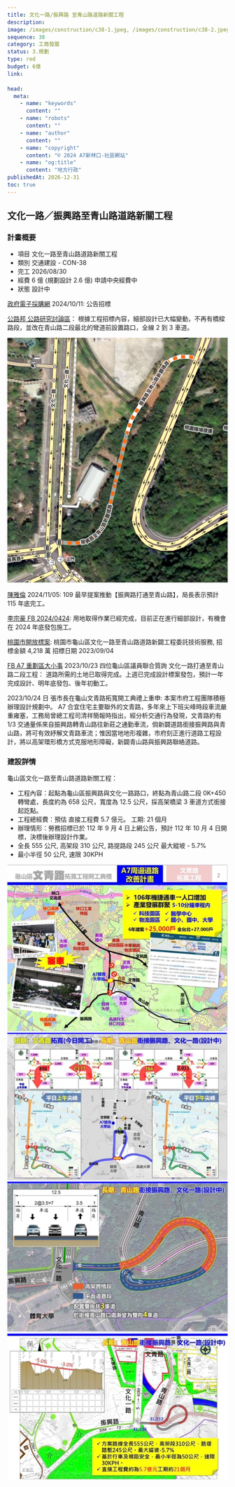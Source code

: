 ```yaml
---
title: 文化一路/振興路 至青山路道路新關工程
description:
image: /images/construction/c38-1.jpeg, /images/construction/c38-2.jpeg, /images/construction/c38-3.jpeg, /images/construction/c38-4.jpeg
sequence: 38
category: 工商發展
status: 3.規劃
type: red
budget: 6億
link:

head:
  meta:
    - name: "keywords"
      content: ""
    - name: "robots"
      content: ""
    - name: "author"
      content: ""
    - name: "copyright"
      content: "© 2024 A7新林口-社區網站"
    - name: "og:title"
      content: "地方行政"
publishedAt: 2026-12-31
toc: true
---
```


## 文化一路／振興路至青山路道路新關工程

### 計畫概要

- 項目 文化一路至青山路道路新關工程
- 類別 交通建設 - CON-38
- 完工 2026/08/30
- 經費 6 億 (規劃設計 2.6 億) 申請中央經費中
- 狀態 設計中

<a href="https://web.pcc.gov.tw/tps/QueryTender/query/searchTenderDetail?pkPmsMain=NzA3MDAzMjc%3D&fbclid=IwY2xjawGcx95leHRuA2FlbQIxMAABHf-ix6-xqMHu-lbJycVGyksrZC-BImAepJYB5QGhTmgpohSXZxFTpwBp3g_aem_cC4FuhGgEuA7SKDcVRhAPg">政府電子採購網</a> 2024/10/11: 公告招標

<a href="https://www.facebook.com/share/12Do7ArNeVD/">公路邦 公路研究討論區</a>： 根據工程招標內容，細部設計已大幅變動，不再有橋樑路段，並改在青山路二段最北的彎道前設置路口，全線 2 到 3 車道。

![c38-5.jpeg](/images/construction/c38-5.jpeg)

<a  href="https://www.facebook.com/share/pamg4jkeLJCHaFVp/">陳雅倫</a> 2024/11/05:
109 最早提案推動【振興路打通至青山路】，局長表示預計 115 年底完工。

<a href="https://www.facebook.com/groups/a7xinlinkou/permalink/706404014798183/">李宗豪 FB 2024/0424</a>: 用地取得作業已經完成，目前正在進行細部設計，有機會在 2024 年底發包施工。

<a href="https://pcc.mlwmlw.org/tender/%E6%A1%83%E5%9C%92%E5%B8%82%E6%94%BF%E5%BA%9C%E5%B7%A5%E5%8B%99%E5%B1%80/1120728-2">桃園市開放標案</a>: 桃園市龜山區文化一路至青山路道路新闢工程委託技術服務, 招標金額 4,218 萬 招標日期 2023/09/04

<a href="https://www.facebook.com/groups/1951117865015671/permalink/6537754056352006/?mibextid=uyAsYr">FB A7 重劃區大小事</a> 2023/10/23 四位龜山區議員聯合質詢
文化一路打通至青山路二段工程： 道路所需的土地已取得完成。上週已完成設計標案發包，預計一年完成設計、明年底發包、後年初動工。

2023/10/24 日 張市長在龜山文青路拓寬開工典禮上重申: 本案市府工程團隊積極辦理設計規劃中。 A7 合宜住宅主要聯外的文青路，多年來上下班尖峰時段車流嚴重雍塞，工務局曾總工程司清祥簡報時指出，經分析交通行為發現，文青路約有 1/3 交通量係來自振興路轉青山路往新莊之通勤車流，倘新闢道路銜接振興路與青山路，將可有效紓解文青路車流；惟因當地地形複雜，市府刻正進行道路工程設計，將以高架環形橋方式克服地形障礙，新闢青山路與振興路聯絡道路。

### 建設詳情

龜山區文化一路至青山路道路新關工程：

- 工程內容：起點為龜山區振興路與文化一路路口，終點為青山路二段 0K+450 轉彎處，長度約為 658 公尺，寬度為 12.5 公尺，採高架橋梁 3 車道方式銜接起訖點。
- 工程總經費：預估 直接工程費 5.7 億元。 工期: 21 個月
- 辦理情形：勞務招標已於 112 年 9 月 4 日上網公告，預計 112 年 10 月 4 日開標，決標後辦理設計作業。
- 全長 555 公尺, 高架段 310 公尺, 路提路段 245 公尺 最大縱坡 - 5.7%
- 最小半徑 50 公尺, 速限 30KPH

![c38-1.jpeg](/images/construction/c38-1.jpeg)
![c38-2.jpeg](/images/construction/c38-2.jpeg)
![c38-3.jpeg](/images/construction/c38-3.jpeg)
![c38-4.jpeg](/images/construction/c38-4.jpeg)
